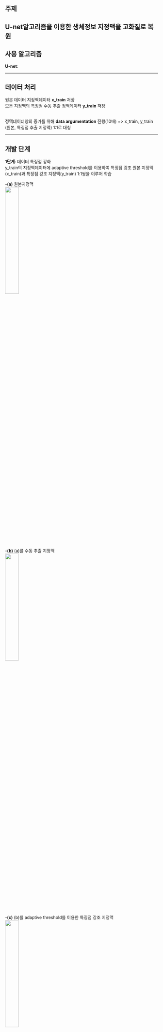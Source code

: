 ## 주제  
U-net알고리즘을 이용한 생체정보 지정맥을 고화질로 복원  
------------------------------------

## 사용 알고리즘  

__U-net__:




--------------------------------------------------------------------

## 데이터 처리 
원본 데이터 지정맥데이터 __x_train__ 저장  
모든 지정맥의 특징점 수동 추출 정맥데이터 __y_train__ 저장  
<br>

정맥데이터양의 증가를 위해 __data argumentation__ 진행(10배)
=> x_train, y_train (원본, 특징점 추출 지정맥) 1:1로 대칭  

---------------------------------------------------------------------


## 개발 단계
__1단계__: 데이터 특징점 강화  
y_train의 지정맥데이터에 adaptive threshold를 이용하여 특징점 강조
원본 지정맥(x_train)과 특징점 강조 지정맥(y_train) 1:1쌍을 이루어 학습    

-__(a)__ 원본지정맥  
<img src="https://user-images.githubusercontent.com/57060127/86255296-e8795680-bbf1-11ea-95c9-d8af8b8534f1.jpg" width="30%">

-__(b)__ (a)를 수동 추출 지정맥  
<img src="https://user-images.githubusercontent.com/57060127/86255546-32fad300-bbf2-11ea-8f59-d7019f45d9df.jpeg" width="30%">

-__(c)__ (b)를 adaptive threshold를 이용한 특징점 강조 지정맥
<img src="https://user-images.githubusercontent.com/57060127/86256395-40648d00-bbf3-11ea-8be9-a1d5763bf7a1.JPG" width="30%">
<br>


__2단계__: U_net 알고리즘__으로 epoch=45, batch_size=30으로 학습하여 x_test 데이터를 예측
<br>
<br>

__3단계__: mean_iou(교집합/합집합)를 이용한 정확도 계산  
결과 data와 예측 data에서의 전체 정맥중에 정말 정맥인 부분이 얼마나 존재하는지 계산
<br>

---------------------------------------------------------------------------------


## 결과
 
(a) __원본__ |  (b) __예측__ | (c) __(b)에서 임계값이상 특징점 이진화__ |  (d) __세선화__
:------------------------------------:|:-------------------------:|:--------------------------:|:----------------------------:
![](https://user-images.githubusercontent.com/57060127/86254185-6fc5ca80-bbf0-11ea-95c0-b5e69eb57521.jpg)  |  ![](https://user-images.githubusercontent.com/57060127/86254553-efec3000-bbf0-11ea-9bd4-e90a98270d6f.jpg)  |  ![](https://user-images.githubusercontent.com/57060127/86254701-2629af80-bbf1-11ea-8fb1-bbc4c9ad926d.jpg)  |  ![](https://user-images.githubusercontent.com/57060127/86254716-2e81ea80-bbf1-11ea-82ee-72c7d823c870.jpg)
<br>
<br>

----------------

html5up-hyperspace= 웹 구현  
<br>

data augumentation= brightness, contrast, mixture기법을 통해 data양을 증가  
<br>

keras_u-net= keras코드 분석 및 실습  
참고: https://www.kaggle.com/keegil/keras-u-net-starter-lb-0-277  
<br>

mean_iou 함수화: pred사진과 후처리한(정맥추출)사진의 정확도를 계산하기위해 하드코딩

